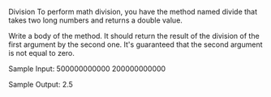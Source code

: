 Division
To perform math division, you have the method named divide that takes two long numbers and returns a double value.

Write a body of the method. It should return the result of the division of the first argument by the second one. It's guaranteed that the second argument is not equal to zero.


Sample Input:
500000000000 200000000000

Sample Output:
2.5

